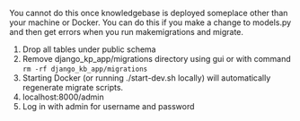 You cannot do this once knowledgebase is deployed someplace other than your machine or Docker.  You can do this if you make a change to models.py and then get errors when you run makemigrations and migrate. 

1. Drop all tables under public schema
1. Remove django_kp_app/migrations directory using gui or with command `rm -rf django_kb_app/migrations`
1. Starting Docker (or running ./start-dev.sh locally) will automatically regenerate migrate scripts.
1. localhost:8000/admin
1. Log in with admin for username and password
